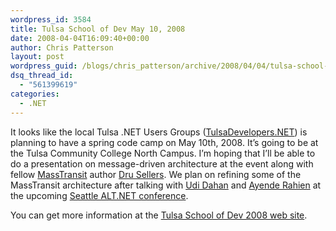```yaml
---
wordpress_id: 3584
title: Tulsa School of Dev May 10, 2008
date: 2008-04-04T16:09:40+00:00
author: Chris Patterson
layout: post
wordpress_guid: /blogs/chris_patterson/archive/2008/04/04/tulsa-school-of-dev-may-10-2008.aspx
dsq_thread_id:
  - "561399619"
categories:
  - .NET
---
```

It looks like the local Tulsa .NET Users Groups ([TulsaDevelopers.NET](http://www.tulsadevelopers.net/)) is planning to have a spring code camp on May 10th, 2008. It&#8217;s going to be at the Tulsa Community College North Campus. I&#8217;m hoping that I&#8217;ll be able to do a presentation on message-driven architecture at the event along with fellow [MassTransit](http://code.google.com/p/masstransit/) author [Dru Sellers](http://www.drusellers.com/). We plan on refining some of the MassTransit architecture after talking with [Udi Dahan](http://udidahan.weblogs.us/) and [Ayende Rahien](http://www.ayende.com/) at the upcoming [Seattle ALT.NET conference](http://altdotnet.org/events/seattle).

You can get more information at the [Tulsa School of Dev 2008 web site](http://www.schoolofdev.com/default.aspx).